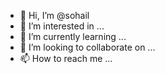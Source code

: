 - 👋 Hi, I’m @sohail
- 👀 I’m interested in ...
- 🌱 I’m currently learning ...
- 💞️ I’m looking to collaborate on ...
- 📫 How to reach me ...

<!---
sohailusman/sohailusman is a ✨ special ✨ repository because its `README.md` (this file) appears on your GitHub profile.
You can click the Preview link to take a look at your changes.
--->

